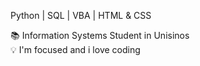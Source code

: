 Python | SQL | VBA | HTML & CSS
 
  📚 Information Systems Student in Unisinos<br>
  💡 I'm focused and i love coding  

<!---
RafaelMainieri/RafaelMainieri is a ✨ special ✨ repository because its `README.md` (this file) appears on your GitHub profile.
You can click the Preview link to take a look at your changes.
--->
